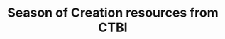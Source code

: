 ---
layout: link
link_url: https://ctbi.org.uk/season-of-creation-2023/
title: Season of Creation resources from CTBI
source: Churches Together in Britain and Ireland (CTBI) 
card: 
petal: Rooted Worship
task: Celebrate the Season of Creation
---